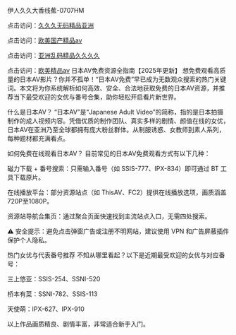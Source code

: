 伊人久久大香线蕉-0707HM

点击访问：<a href="https://vassv.pages.dev/">久久久无码精品亚洲</a>

点击访问：<a href="https://rtj-3zo.pages.dev/">欧美国产精品aⅴ</a>

点击访问：<a href="https://cfad.pages.dev/">亚洲乱码精品久久久久</a>

点击访问：<a href="https://gda-c7m.pages.dev/">欧美精品aⅴ</a>
日本AV免费资源全指南【2025年更新】
想免费观看高质量的日本AV影片？你并不孤单！“日本AV免费”早已成为无数观众搜索的热门关键词。本文将为你系统解析如何高效、安全、合法地获取免费的日本AV资源，并推荐当下最受欢迎的女优与番号合集，助你轻松开启看片新世界。

什么是日本AV？
“日本AV”是“Japanese Adult Video”的简称，指的是日本拍摄制作的成人视频内容。凭借优质的制作团队、真实多样的剧情、颜值在线的女优，日本AV在亚洲乃至全球都拥有庞大粉丝群体。从制服诱惑、女教师到素人系列，每种题材都充满看点。

如何免费在线观看日本AV？
目前常见的日本AV免费观看方式有以下几种：

磁力下载 + 番号搜索：只需输入番号（如 SSIS-777、IPX-834）即可通过 BT 工具下载原片。

在线播放平台：部分资源站点（如 ThisAV、FC2）提供在线播放选项，画质涵盖720P至1080P。

资源站导航合集页：通过聚合页面快速找到主流站点入口，无需四处搜索。

⚠️ 安全提示：避免点击弹窗广告或注册不明网站，建议使用 VPN 和广告屏蔽插件保护个人隐私。

热门女优与代表番号推荐
不知从哪里看起？以下是近期最受欢迎的女优与对应番号：

三上悠亚：SSIS-254、SSNI-520

桥本有菜：SSNI-782、SSIS-113

天使萌：IPX-627、IPX-910

以上作品画质精良、剧情丰富，非常适合新手入门。



<span style="display:none;">[Canonical link](）</span>
